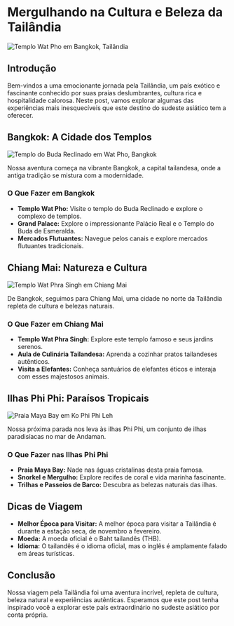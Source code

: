 # Mergulhando na Cultura e Beleza da Tailândia

![Templo Wat Pho em Bangkok, Tailândia](https://images.unsplash.com/photo-1613672803979-a6edfc5a179b?auto=format&fit=crop&q=80&w=2070&ixlib=rb-4.0.3&ixid=M3wxMjA3fDB8MHxwaG90by1wYWdlfHx8fGVufDB8fHx8fA%3D%3D)

## Introdução

Bem-vindos a uma emocionante jornada pela Tailândia, um país exótico e fascinante conhecido por suas praias deslumbrantes, cultura rica e hospitalidade calorosa. Neste post, vamos explorar algumas das experiências mais inesquecíveis que este destino do sudeste asiático tem a oferecer.

## Bangkok: A Cidade dos Templos

![Templo do Buda Reclinado em Wat Pho, Bangkok](https://images.unsplash.com/photo-1593821414117-5c36dfeeca48?auto=format&fit=crop&q=80&w=2072&ixlib=rb-4.0.3&ixid=M3wxMjA3fDB8MHxwaG90by1wYWdlfHx8fGVufDB8fHx8fA%3D%3D)

Nossa aventura começa na vibrante Bangkok, a capital tailandesa, onde a antiga tradição se mistura com a modernidade.

### O Que Fazer em Bangkok

- **Templo Wat Pho:** Visite o templo do Buda Reclinado e explore o complexo de templos.
- **Grand Palace:** Explore o impressionante Palácio Real e o Templo do Buda de Esmeralda.
- **Mercados Flutuantes:** Navegue pelos canais e explore mercados flutuantes tradicionais.

## Chiang Mai: Natureza e Cultura

![Templo Wat Phra Singh em Chiang Mai](https://images.unsplash.com/photo-1644651051492-f5892476db7b?auto=format&fit=crop&q=80&w=1906&ixlib=rb-4.0.3&ixid=M3wxMjA3fDB8MHxwaG90by1wYWdlfHx8fGVufDB8fHx8fA%3D%3D)

De Bangkok, seguimos para Chiang Mai, uma cidade no norte da Tailândia repleta de cultura e belezas naturais.

### O Que Fazer em Chiang Mai

- **Templo Wat Phra Singh:** Explore este templo famoso e seus jardins serenos.
- **Aula de Culinária Tailandesa:** Aprenda a cozinhar pratos tailandeses autênticos.
- **Visita a Elefantes:** Conheça santuários de elefantes éticos e interaja com esses majestosos animais.

## Ilhas Phi Phi: Paraísos Tropicais

![Praia Maya Bay em Ko Phi Phi Leh](https://images.unsplash.com/photo-1655921779872-6e7d3b34cfb1?auto=format&fit=crop&q=80&w=2070&ixlib=rb-4.0.3&ixid=M3wxMjA3fDB8MHxwaG90by1wYWdlfHx8fGVufDB8fHx8fA%3D%3D)

Nossa próxima parada nos leva às ilhas Phi Phi, um conjunto de ilhas paradisíacas no mar de Andaman.

### O Que Fazer nas Ilhas Phi Phi

- **Praia Maya Bay:** Nade nas águas cristalinas desta praia famosa.
- **Snorkel e Mergulho:** Explore recifes de coral e vida marinha fascinante.
- **Trilhas e Passeios de Barco:** Descubra as belezas naturais das ilhas.

## Dicas de Viagem

- **Melhor Época para Visitar:** A melhor época para visitar a Tailândia é durante a estação seca, de novembro a fevereiro.
- **Moeda:** A moeda oficial é o Baht tailandês (THB).
- **Idioma:** O tailandês é o idioma oficial, mas o inglês é amplamente falado em áreas turísticas.

## Conclusão

Nossa viagem pela Tailândia foi uma aventura incrível, repleta de cultura, beleza natural e experiências autênticas. Esperamos que este post tenha inspirado você a explorar este país extraordinário no sudeste asiático por conta própria.
